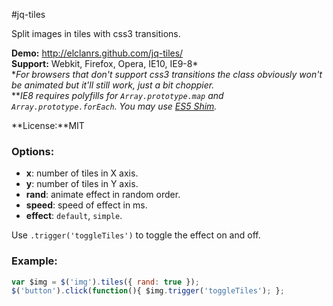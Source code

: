 #jq-tiles

Split images in tiles with css3 transitions.

**Demo:** http://elclanrs.github.com/jq-tiles/  
**Support:** Webkit, Firefox, Opera, IE10, IE9-8*  
\*_For browsers that don't support css3 transitions the class obviously won't be animated but it'll still work, just a bit choppier._  
\*\*_IE8 requires polyfills for `Array.prototype.map` and `Array.prototype.forEach`. You may use [ES5 Shim](https://github.com/kriskowal/es5-shim/)._

**License:**MIT  

### Options:
* **x**: number of tiles in X axis.
* **y**: number of tiles in Y axis.
* **rand**: animate effect in random order.
* **speed**: speed of effect in ms.
* **effect**: `default`, `simple`.

Use `.trigger('toggleTiles')` to toggle the effect on and off.

### Example:
```javascript
var $img = $('img').tiles({ rand: true });
$('button').click(function(){ $img.trigger('toggleTiles'); };
```



